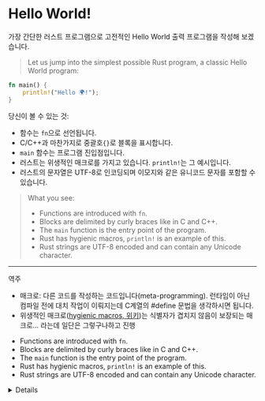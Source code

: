 # Hello World!

가장 간단한 러스트 프로그램으로 고전적인 Hello World 출력 프로그램을 작성해 보겠습니다.
> Let us jump into the simplest possible Rust program, a classic Hello World
program:

```rust
fn main() {
    println!("Hello 🌍!");
}
```

당신이 볼 수 있는 것: 

* 함수는 `fn`으로 선언됩니다.
* C/C++과 마찬가지로 중괄호`{}`로 블록을 표시합니다. 
* `main` 함수는 프로그램 진입점입니다. 
* 러스트는 위생적인 매크로를 가지고 있습니다. `println!`는 그 예시입니다. 
* 러스트의 문자열은 UTF-8로 인코딩되며 이모지와 같은 유니코드 문자를 포함할 수 있습니다.
> What you see:
> * Functions are introduced with `fn`.
> * Blocks are delimited by curly braces like in C and C++.
> * The `main` function is the entry point of the program.
> * Rust has hygienic macros, `println!` is an example of this.
> * Rust strings are UTF-8 encoded and can contain any Unicode character.


---
역주
- 매크로: 다른 코드를 작성하는 코드입니다(meta-programming). 런타임이 아닌 컴파일 전에 대치 작업이 이뤄지는데 C계열의 #define 문법을 생각하시면 됩니다.
- 위생적인 매크로([hygienic macros, 위키](https://en.wikipedia.org/wiki/Hygienic_macro))는 식별자가 겹치지 않음이 보장되는 매크로... 라는데 일단은 그렇구나하고 진행


* Functions are introduced with `fn`.
* Blocks are delimited by curly braces like in C and C++.
* The `main` function is the entry point of the program.
* Rust has hygienic macros, `println!` is an example of this.
* Rust strings are UTF-8 encoded and can contain any Unicode character.

<details>

This slide tries to make the students comfortable with Rust code. They will see
a ton of it over the next four days so we start small with something familiar.

Key points:

* Rust is very much like other languages in the C/C++/Java tradition. It is
  imperative (not functional) and it doesn't try to reinvent things unless
  absolutely necessary.

* Rust is modern with full support for things like Unicode.

* Rust uses macros for situations where you want to have a variable number of
  arguments (no function [overloading](basic-syntax/functions-interlude.md)).

</details>
